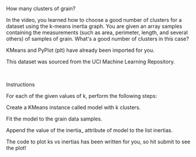 How many clusters of grain?

In the video, you learned how to choose a good number of clusters for a dataset using the k-means inertia graph. You are given an array samples containing the measurements (such as area, perimeter, length, and several others) of samples of grain. What's a good number of clusters in this case?

KMeans and PyPlot (plt) have already been imported for you.

This dataset was sourced from the UCI Machine Learning Repository.

<br>

Instructions

For each of the given values of k, perform the following steps:

Create a KMeans instance called model with k clusters.

Fit the model to the grain data samples.

Append the value of the inertia_ attribute of model to the list inertias.

The code to plot ks vs inertias has been written for you, so hit submit to see the plot!
